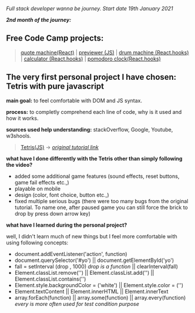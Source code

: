 *_Full stack developer wanna be journey. Start date 19th January 2021_*

***2nd month of the journey:***

## Free Code Camp projects:

  >[quote machine(React)](https://a331998513.github.io/practice/quote_machine/)  |
  >[previewer (JS)](https://a331998513.github.io/practice/previewer/)  |
  >[drum machine (React.hooks)](https://a331998513.github.io/practice/drum_machine/)  |
  >[calculator (React.hooks)](https://a331998513.github.io/practice/calculator/)  |
  >[pomodoro clock(React.hooks)](https://a331998513.github.io/practice/clock/)


## The very first personal project I have chosen:  Tetris with pure javascript

**main goal:** to feel comfortable with DOM and JS syntax.

**process:** to completly comprehend each line of code, why is it used and how it works.

**sources used help understanding:** stackOverflow, Google, Youtube, w3shools.

  >[Tetris(JS)](https://a331998513.github.io/practice/Tetris/) -> *[original tutorial link](https://www.youtube.com/watch?v=w1JJfK09ujQ&t=4610s)*

**what have I done differently with the Tetris other than simply following the video?**
- added some additional game features (sound effects, reset buttons, game fail effects etc.,)
- playable on mobile
- design (color, font choice, button etc.,)
- fixed multiple serious bugs (there were too many bugs from the original tutorial. To name one, after paused game you can still force the brick to drop by press down arrow key)

**what have I learned during the personal project?**

well, I didn't learn much of new things but I feel more comfortable with using following concepts:

- document.addEventListener('action', function)
- document.querySelector('#yo') || document.getElementById('yo')
- fall = setInterval (drop , 1000) _drop is a function_ || clearInterval(fall)  
- Element.classList.remove('') || Element.classList.add('') || Element.classList.contains('')
- Element.style.backgroundColor = ('white') || Element.style.color = ('')
- Element.textContent || Element.innerHTML || Element.innerText
- array.forEach(function) || array.some(function) || array.every(function) _every is more often used for test condition purpose_
